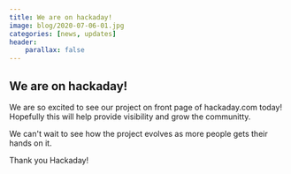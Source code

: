 ```yaml
---
title: We are on hackaday!
image: blog/2020-07-06-01.jpg
categories: [news, updates]
header:
    parallax: false
---
```


## We are on hackaday!

We are so excited to see our project on front page of hackaday.com today!  
Hopefully this will help provide visibility and grow the communitty.

We can't wait to see how the project evolves as more people gets their hands on it.

Thank you Hackaday!


